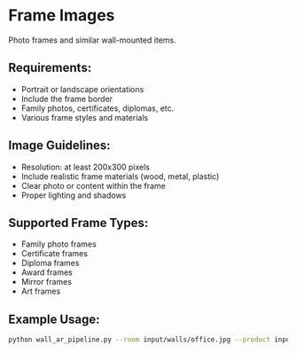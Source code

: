 # Frame Images

Photo frames and similar wall-mounted items.

## Requirements:
- Portrait or landscape orientations
- Include the frame border
- Family photos, certificates, diplomas, etc.
- Various frame styles and materials

## Image Guidelines:
- Resolution: at least 200x300 pixels
- Include realistic frame materials (wood, metal, plastic)
- Clear photo or content within the frame
- Proper lighting and shadows

## Supported Frame Types:
- Family photo frames
- Certificate frames
- Diploma frames
- Award frames
- Mirror frames
- Art frames

## Example Usage:
```bash
python wall_ar_pipeline.py --room input/walls/office.jpg --product input/products/frames/family_photo.png --type frame --output output/results/office_frame.png
```
